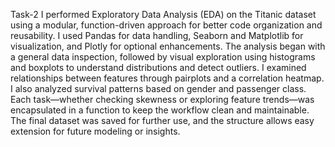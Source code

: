 Task-2
I performed Exploratory Data Analysis (EDA) on the Titanic dataset using a modular, function-driven approach for better code organization and reusability. I used Pandas for data handling, Seaborn and Matplotlib for visualization, and Plotly for optional enhancements. The analysis began with a general data inspection, followed by visual exploration using histograms and boxplots to understand distributions and detect outliers. I examined relationships between features through pairplots and a correlation heatmap. I also analyzed survival patterns based on gender and passenger class. Each task—whether checking skewness or exploring feature trends—was encapsulated in a function to keep the workflow clean and maintainable. The final dataset was saved for further use, and the structure allows easy extension for future modeling or insights.

